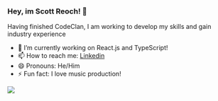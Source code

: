### Hey, im Scott Reoch! 👋

Having finished CodeClan, I am working to develop my skills and gain industry experience

- 🔭 I’m currently working on React.js and TypeScript!
- 📫 How to reach me: [Linkedin](https://www.linkedin.com/in/scott-reoch/)
- 😄 Pronouns: He/Him
- ⚡ Fun fact: I love music production! 

<img src="https://github-readme-stats.vercel.app/api?username=sreoch&&show_icons=true&title_color=f4f9b0&icon_color=e7ffff&text_color=8391e6&bg_color=7bc9f0">
